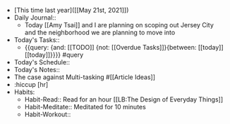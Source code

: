 - [This time last year]([[May 21st, 2021]])
- Daily Journal::
    - Today [[Amy Tsai]] and I are planning on scoping out Jersey City and the neighborhood we are planning to move into
- Today's Tasks::
    - {{query: {and: [[TODO]] {not: [[Overdue Tasks]]}{between: [[today]] [[today]]}}}} #query
- Today's Schedule::
- Today's Notes::
- The case against Multi-tasking #[[Article Ideas]]
- :hiccup [hr]
- Habits:
    - Habit-Read:: Read for an hour [[LB:The Design of Everyday Things]]
    - Habit-Meditate:: Meditated for 10 minutes
    - Habit-Workout::
